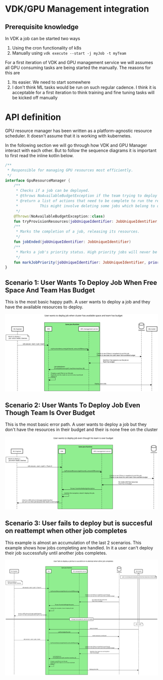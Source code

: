 # VDK/GPU Management integration

## Prerequisite knowledge

In VDK a job can be started two ways
1. Using the cron functionality of k8s
2. Manually using `vdk execute --start -j myJob -t myTeam`

For a first iteration of VDK and GPU management service we will assumes all GPU consuming tasks are being started the manually.
The reasons for this are
1. Its easier. We need to start somewhere
2. I don't think ML tasks would be run on such regular cadence. I think it is acceptable for a first iteration to think training and fine tuning tasks will be kicked off manually



# API definition

GPU resource manager has been written as a platform-agnostic resource scheduler.
It doesn't assume that it is working with kubernetes.

In the following section we will go through how VDK and GPU Manager interact with each other.
But to follow the sequence diagrams it is important to first read the inline kotlin below.

```kotlin
/**
 * Responsible for managing GPU resources most efficiently.
 */
interface GpuResourceManager {
    /**
     * Checks if a job can be deployed.
     * @throws NoAvailableBudgetException if the team trying to deploy a job doesn't have resources to deploy the job and there is no where on the cluster to run it
     * @return a list of actions that need to be complete to run the requested job
     *          This might involve deleting some jobs which belong to over budget teams and moving jobs to other machines to more effectively pack
     */
    @Throws(NoAvailableBudgetException::class)
    fun tryProvisionResources(jobUniqueIdentifier: JobUniqueIdentifier, amount: Float): List<JobAction>
    /**
     * Marks the completion of a job, releasing its resources.
     */
    fun jobEnded(jobUniqueIdentifier: JobUniqueIdentifier)
    /**
     * Marks a job's priority status. High priority jobs will never be killed in order to accommodate other jobs.
     */
    fun markJobPriority(jobUniqueIdentifier: JobUniqueIdentifier, priority: Boolean)
}
```


## Scenario 1: User Wants To Deploy Job When Free Space And Team Has Budget

This is the most basic happy path. A user wants to deploy a job and they have the available resources to deploy.

![dd](user_wants_to_deploy_job_when_free_space_and_team_has_budget.svg)

## Scenario 2: User Wants To Deploy Job Even Though Team Is Over Budget

This is  the most basic error path. A user wants to deploy a job but they don't have the resources in their budget and their is none free on the cluster

![ddf](user_wants_to_deploy_job_even_though_team_is_over_budget.svg)


## Scenario 3: User fails to deploy but is succesful on reattempt when other job completes

This example is almost an accumulation of the last 2 scenarios.
This example shows how jobs completing are handled.
In it a user can't deploy their job successfully until another jobs completes.

![ddf](user_fails_to_deploy_a_job_but_is_succeful_on_re_attempt_when_other_job_completes.svg)
